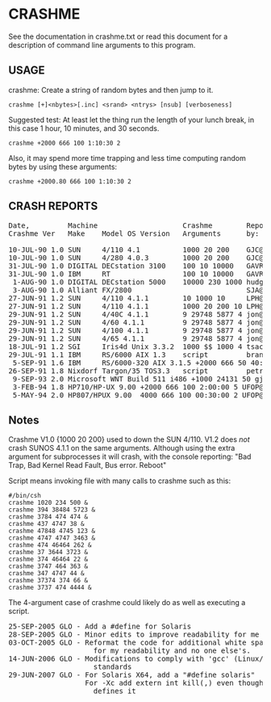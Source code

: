CRASHME
=======

See the documentation in crashme.txt or read this document for a
description of command line arguments to this program.

USAGE
-----
crashme: Create a string of random bytes and then jump to it.

    crashme [+]<nbytes>[.inc] <srand> <ntrys> [nsub] [verboseness]

Suggested test: At least let the thing run the length of your lunch break,
in this case 1 hour, 10 minutes, and 30 seconds.

    crashme +2000 666 100 1:10:30 2

Also, it may spend more time trapping and less time computing random bytes
by using these arguments:

    crashme +2000.80 666 100 1:10:30 2

CRASH REPORTS
-------------

<pre>
Date,         Machine                    Crashme        Reported
Crashme Ver   Make    Model OS Version   Arguments      by:

10-JUL-90 1.0 SUN     4/110 4.1          1000 20 200    GJC@paradigm.com
10-JUL-90 1.0 SUN     4/280 4.0.3        1000 20 200    GJC@paradigm.com
31-JUL-90 1.0 DIGITAL DECstation 3100    100 10 10000   GAVRON@ARIZONA.EDU
31-JUL-90 1.0 IBM     RT                 100 10 10000   GAVRON@ARIZONA.EDU
 1-AUG-90 1.0 DIGITAL DECstation 5000    10000 230 1000 hudgens@scri.fsu.edu
 3-AUG-90 1.0 Alliant FX/2800                           SJA@SIRIUS.HUT.FI
27-JUN-91 1.2 SUN     4/110 4.1.1        10 1000 10     LPH@PARADIGM.COM
27-JUN-91 1.2 SUN     4/110 4.1.1        1000 20 200 10 LPH@PARADIGM.COM
29-JUN-91 1.2 SUN     4/40C 4.1.1        9 29748 5877 4 jon@uk.ac.oxford.robots
29-JUN-91 1.2 SUN     4/60 4.1.1         9 29748 5877 4 jon@uk.ac.oxford.robots
29-JUN-91 1.2 SUN     4/100 4.1.1        9 29748 5877 4 jon@uk.ac.oxford.robots
29-JUN-91 1.2 SUN     4/65 4.1.1         9 29748 5877 4 jon@uk.ac.oxford.robots
18-JUL-91 1.2 SGI     Iris4d Unix 3.3.2  1000 $$ 1000 4 tsacas@ilog.ilog.fr
29-JUL-91 1.1 IBM     RS/6000 AIX 1.3    script         brandis@inf.ethz.ch
 5-SEP-91 1.6 IBM     RS/6000-320 AIX 3.1.5 +2000 666 50 40:00:00 LPH
26-SEP-91 1.8 Nixdorf Targon/35 TOS3.3   script         petri@ibr.cs.tu-bs.de
 9-SEP-93 2.0 Microsoft WNT Build 511 i486 +1000 24131 50 gjc@mitech.com
 3-FEB-94 1.8 HP710/HP-UX 9.00 +2000 666 100 2:00:00 5 UFOP@fpsp.fapesp.br
 5-MAY-94 2.0 HP807/HPUX 9.00  4000 666 100 00:30:00 2 UFOP@fpsp.fapesp.br
</pre>

Notes
-----
Crashme V1.0 {1000 20 200} used to down the SUN 4/110. V1.2 does *not*
crash SUNOS 4.1.1 on the same arguments. Although using the extra argument
for subprocesses it will crash, with the console reporting:
"Bad Trap, Bad Kernel Read Fault, Bus error. Reboot"

Script means invoking file with many calls to crashme such as this:

    #/bin/csh
    crashme 1020 234 500 &
    crashme 394 38484 5723 &
    crashme 3784 474 474 &
    crashme 437 4747 38 &
    crashme 47848 4745 123 &
    crashme 4747 4747 3463 &
    crashme 474 46464 262 &
    crashme 37 3644 3723 &
    crashme 374 46464 22 &
    crashme 3747 464 363 &
    crashme 347 4747 44 &
    crashme 37374 374 66 &
    crashme 3737 474 4444 &

The 4-argument case of crashme could likely do as well as executing
a script.

<pre>
25-SEP-2005 GLO - Add a #define for Solaris
28-SEP-2005 GLO - Minor edits to improve readability for me & no one else
03-OCT-2005 GLO - Reformat the code for additional white space.  This is
                    for my readability and no one else's.
14-JUN-2006 GLO - Modifications to comply with 'gcc' (Linux/Posix) signaling
                    standards
29-JUN-2007 GLO - For Solaris X64, add a "#define solaris"
                  For -Xc add extern int kill(,) even though signal.h
                    defines it
</pre>
